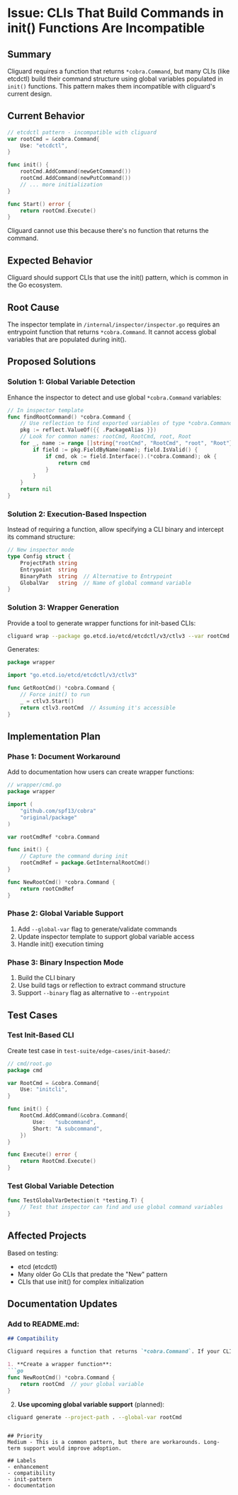 # Issue: CLIs That Build Commands in init() Functions Are Incompatible

## Summary
Cliguard requires a function that returns `*cobra.Command`, but many CLIs (like etcdctl) build their command structure using global variables populated in `init()` functions. This pattern makes them incompatible with cliguard's current design.

## Current Behavior
```go
// etcdctl pattern - incompatible with cliguard
var rootCmd = &cobra.Command{
    Use: "etcdctl",
}

func init() {
    rootCmd.AddCommand(newGetCommand())
    rootCmd.AddCommand(newPutCommand())
    // ... more initialization
}

func Start() error {
    return rootCmd.Execute()
}
```

Cliguard cannot use this because there's no function that returns the command.

## Expected Behavior
Cliguard should support CLIs that use the init() pattern, which is common in the Go ecosystem.

## Root Cause
The inspector template in `/internal/inspector/inspector.go` requires an entrypoint function that returns `*cobra.Command`. It cannot access global variables that are populated during init().

## Proposed Solutions

### Solution 1: Global Variable Detection
Enhance the inspector to detect and use global `*cobra.Command` variables:

```go
// In inspector template
func findRootCommand() *cobra.Command {
    // Use reflection to find exported variables of type *cobra.Command
    pkg := reflect.ValueOf({{ .PackageAlias }})
    // Look for common names: rootCmd, RootCmd, root, Root
    for _, name := range []string{"rootCmd", "RootCmd", "root", "Root"} {
        if field := pkg.FieldByName(name); field.IsValid() {
            if cmd, ok := field.Interface().(*cobra.Command); ok {
                return cmd
            }
        }
    }
    return nil
}
```

### Solution 2: Execution-Based Inspection
Instead of requiring a function, allow specifying a CLI binary and intercept its command structure:

```go
// New inspector mode
type Config struct {
    ProjectPath string
    Entrypoint  string
    BinaryPath  string  // Alternative to Entrypoint
    GlobalVar   string  // Name of global command variable
}
```

### Solution 3: Wrapper Generation
Provide a tool to generate wrapper functions for init-based CLIs:

```bash
cliguard wrap --package go.etcd.io/etcd/etcdctl/v3/ctlv3 --var rootCmd --output wrapper.go
```

Generates:
```go
package wrapper

import "go.etcd.io/etcd/etcdctl/v3/ctlv3"

func GetRootCmd() *cobra.Command {
    // Force init() to run
    _ = ctlv3.Start()
    return ctlv3.rootCmd  // Assuming it's accessible
}
```

## Implementation Plan

### Phase 1: Document Workaround
Add to documentation how users can create wrapper functions:

```go
// wrapper/cmd.go
package wrapper

import (
    "github.com/spf13/cobra"
    "original/package"
)

var rootCmdRef *cobra.Command

func init() {
    // Capture the command during init
    rootCmdRef = package.GetInternalRootCmd()
}

func NewRootCmd() *cobra.Command {
    return rootCmdRef
}
```

### Phase 2: Global Variable Support
1. Add `--global-var` flag to generate/validate commands
2. Update inspector template to support global variable access
3. Handle init() execution timing

### Phase 3: Binary Inspection Mode
1. Build the CLI binary
2. Use build tags or reflection to extract command structure
3. Support `--binary` flag as alternative to `--entrypoint`

## Test Cases

### Test Init-Based CLI
Create test case in `test-suite/edge-cases/init-based/`:

```go
// cmd/root.go
package cmd

var RootCmd = &cobra.Command{
    Use: "initcli",
}

func init() {
    RootCmd.AddCommand(&cobra.Command{
        Use:   "subcommand",
        Short: "A subcommand",
    })
}

func Execute() error {
    return RootCmd.Execute()
}
```

### Test Global Variable Detection
```go
func TestGlobalVarDetection(t *testing.T) {
    // Test that inspector can find and use global command variables
}
```

## Affected Projects
Based on testing:
- etcd (etcdctl)
- Many older Go CLIs that predate the "New" pattern
- CLIs that use init() for complex initialization

## Documentation Updates

### Add to README.md:
```markdown
## Compatibility

Cliguard requires a function that returns `*cobra.Command`. If your CLI uses global variables populated in init(), you have options:

1. **Create a wrapper function**:
```go
func NewRootCmd() *cobra.Command {
    return rootCmd  // your global variable
}
```

2. **Use upcoming global variable support** (planned):
```bash
cliguard generate --project-path . --global-var rootCmd
```
```

## Priority
Medium - This is a common pattern, but there are workarounds. Long-term support would improve adoption.

## Labels
- enhancement
- compatibility
- init-pattern
- documentation